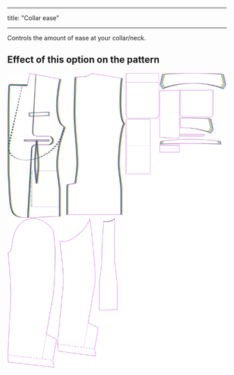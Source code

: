 ***

title: "Collar ease"

***

Controls the amount of ease at your collar/neck.

## Effect of this option on the pattern

![This image shows the effect of this option by superimposing several variants that have a different value for this option](jaeger_collarease_sample.svg "Effect of this option on the pattern")
